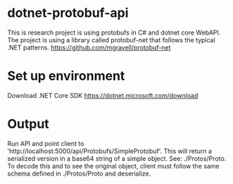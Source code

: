# dotnet-protobuf-api

This is research project is using protobufs in C# and dotnet core WebAPI. The project is using a library called protobuf-net that follows the typical .NET patterns.
 https://github.com/mgravell/protobuf-net


# Set up environment
Download .NET Core SDK 
https://dotnet.microsoft.com/download


# Output
Run API and point client to 'http://localhost:5000/api/Protobufs/SimpleProtobuf'. This will return a serialized version in a base64 string of a simple object. See: ./Protos/Proto. To decode this and to see the original object, client must follow the same schema defined in ./Protos/Proto and deserialize.
